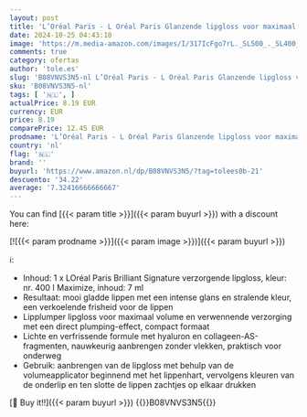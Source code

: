 ```yaml
---
layout: post
title: 'L’Oréal Paris - L Oréal Paris Glanzende lipgloss voor maximaal volume  voedende werking  met hyaluronzuur en collageen-AS-fragmenten  Brilliant Signature Plump-in-Gloss  nr. 400 I Maximize'
date: 2024-10-25 04:43:18
image: 'https://m.media-amazon.com/images/I/317IcFgo7rL._SL500_._SL400_.jpg'
comments: true
category: ofertas
author: 'tole.es'
slug: 'B08VNVS3N5-nl L’Oréal Paris - L Oréal Paris Glanzende lipgloss voor...'
sku: 'B08VNVS3N5-nl'
tags: [ '🇳🇱', ]
actualPrice: 8.19 EUR
currency: EUR
price: 8.19
comparePrice: 12.45 EUR
prodname: 'L’Oréal Paris - L Oréal Paris Glanzende lipgloss voor maximaal volume  voedende werking  met hyaluronzuur en collageen-AS-fragmenten  Brilliant Signature Plump-in-Gloss  nr. 400 I Maximize'
country: 'nl'
flag: '🇳🇱'
brand: ''
buyurl: 'https://www.amazon.nl/dp/B08VNVS3N5/?tag=tolees0b-21'
descuento: '34.22'
average: '7.32416666666667'
---
```


You can find [{{< param title >}}]({{< param buyurl >}}) with a discount here:

[![{{< param prodname >}}]({{< param image >}})]({{< param buyurl >}})

ℹ️:

- Inhoud: 1 x LOréal Paris Brilliant Signature verzorgende lipgloss, kleur: nr. 400 I Maximize, inhoud: 7 ml
- Resultaat: mooi gladde lippen met een intense glans en stralende kleur, een verkoelende frisheid voor de lippen
- Lipplumper lipgloss voor maximaal volume en verwennende verzorging met een direct plumping-effect, compact formaat
- Lichte en verfrissende formule met hyaluron en collageen-AS-fragmenten, nauwkeurig aanbrengen zonder vlekken, praktisch voor onderweg
- Gebruik: aanbrengen van de lipgloss met behulp van de volumeapplicator beginnend met het lippenhart, vervolgens kleuren van de onderlip en ten slotte de lippen zachtjes op elkaar drukken

[🛒 Buy it!!]({{< param buyurl >}})
{{<world>}}B08VNVS3N5{{</world>}}
